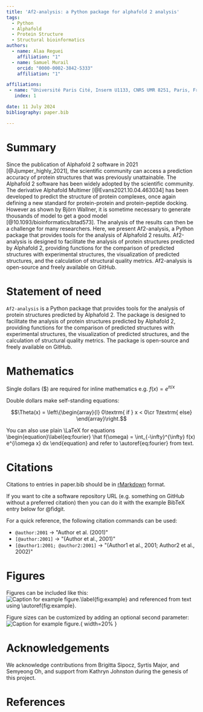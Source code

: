 ```yaml
---
title: 'Af2-analysis: a Python package for alphafold 2 analysis'
tags:
  - Python
  - Alphafold
  - Protein Structure
  - Structural bioinformatics
authors:
  - name: Alaa Reguei
    affiliation: "1"
  - name: Samuel Murail
    orcid: "0000-0002-3842-5333"
    affiliation: "1"

affiliations:
 - name: "Université Paris Cité, Inserm U1133, CNRS UMR 8251, Paris, France"
   index: 1

date: 11 July 2024
bibliography: paper.bib

---
```


# Summary

Since the publication of Alphafold 2 software in 2021 [@Jjumper_highly_2021], the scientific community can
access a prediction accuracy of protein structures that was previously unattainable. The Alphafold 2
software has been widely adopted by the scientific community. The derivative Alphafold Multimer [@Evans2021.10.04.463034]
has been developed to predict the structure of protein complexes, once again defining a new standard for
protein-protein and protein-peptide docking. However as shown by Björn Wallner, it is sometime necessary
to generate thousands of model to get a good model [@10.1093/bioinformatics/btad573]. The analysis of the results
can then be a challenge for many researchers. Here, we present Af2-analysis, a Python package that provides
tools for the analysis of Alphafold 2 results. Af2-analysis is designed to facilitate the analysis of
protein structures predicted by Alphafold 2, providing functions for the comparison of predicted
structures with experimental structures, the visualization of predicted structures, and the
calculation of structural quality metrics. Af2-analysis is open-source and freely available on GitHub.

# Statement of need

`Af2-analysis` is a Python package that provides tools for the analysis of protein structures predicted by Alphafold 2.
The package is designed to facilitate the analysis of protein structures predicted by Alphafold 2, providing functions
for the comparison of predicted structures with experimental structures, the visualization of predicted structures, and the
calculation of structural quality metrics. The package is open-source and freely available on GitHub.


# Mathematics

Single dollars ($) are required for inline mathematics e.g. $f(x) = e^{\pi/x}$

Double dollars make self-standing equations:

$$\Theta(x) = \left\{\begin{array}{l}
0\textrm{ if } x < 0\cr
1\textrm{ else}
\end{array}\right.$$

You can also use plain \LaTeX for equations
\begin{equation}\label{eq:fourier}
\hat f(\omega) = \int_{-\infty}^{\infty} f(x) e^{i\omega x} dx
\end{equation}
and refer to \autoref{eq:fourier} from text.

# Citations

Citations to entries in paper.bib should be in
[rMarkdown](http://rmarkdown.rstudio.com/authoring_bibliographies_and_citations.html)
format.

If you want to cite a software repository URL (e.g. something on GitHub without a preferred
citation) then you can do it with the example BibTeX entry below for @fidgit.

For a quick reference, the following citation commands can be used:
- `@author:2001`  ->  "Author et al. (2001)"
- `[@author:2001]` -> "(Author et al., 2001)"
- `[@author1:2001; @author2:2001]` -> "(Author1 et al., 2001; Author2 et al., 2002)"

# Figures

Figures can be included like this:
![Caption for example figure.\label{fig:example}](figure.png)
and referenced from text using \autoref{fig:example}.

Figure sizes can be customized by adding an optional second parameter:
![Caption for example figure.](figure.png){ width=20% }

# Acknowledgements

We acknowledge contributions from Brigitta Sipocz, Syrtis Major, and Semyeong
Oh, and support from Kathryn Johnston during the genesis of this project.

# References